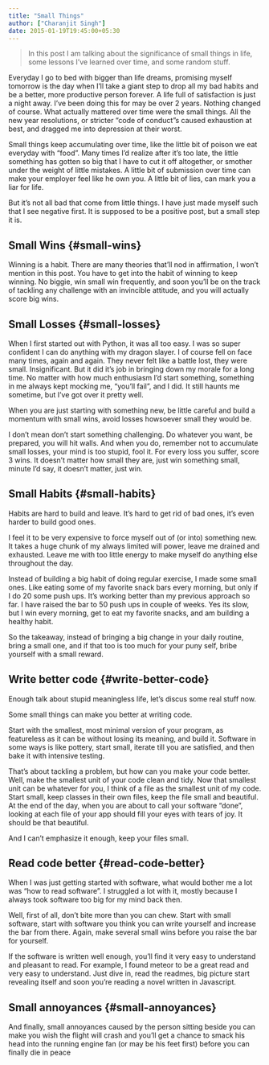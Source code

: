 ```yaml
---
title: "Small Things"
author: ["Charanjit Singh"]
date: 2015-01-19T19:45:00+05:30
---
```


> In this post I am talking about the significance of small things in life, some
> lessons I’ve learned over time, and some random stuff.

Everyday I go to bed with bigger than life dreams, promising myself tomorrow is
the day when I’ll take a giant step to drop all my bad habits and be a better,
more productive person forever. A life full of satisfaction is just a night
away. I’ve been doing this for may be over 2 years. Nothing changed of course.
What actually mattered over time were the small things. All the new year
resolutions, or stricter “code of conduct”s caused exhaustion at best, and
dragged me into depression at their worst.

Small things keep accumulating over time, like the little bit of poison we eat
everyday with “food”. Many times I’d realize after it’s too late, the little
something has gotten so big that I have to cut it off altogether, or smother
under the weight of little mistakes. A little bit of submission over time can
make your employer feel like he own you. A little bit of lies, can mark you a
liar for life.

But it’s not all bad that come from little things. I have just made myself such
that I see negative first. It is supposed to be a positive post, but a small
step it is.


## Small Wins {#small-wins}

Winning is a habit. There are many theories that’ll nod in affirmation, I won’t
mention in this post. You have to get into the habit of winning to keep winning.
No biggie, win small win frequently, and soon you’ll be on the track of tackling
any challenge with an invincible attitude, and you will actually score big wins.


## Small Losses {#small-losses}

When I first started out with Python, it was all too easy. I was so super
confident I can do anything with my dragon slayer. I of course fell on face many
times, again and again. They never felt like a battle lost, they were small.
Insignificant. But it did it’s job in bringing down my morale for a long time.
No matter with how much enthusiasm I’d start something, something in me always
kept mocking me, “you’ll fail”, and I did. It still haunts me sometime, but I’ve
got over it pretty well.

When you are just starting with something new, be little careful and build a
momentum with small wins, avoid losses howsoever small they would be.

I don’t mean don’t start something challenging. Do whatever you want, be
prepared, you will hit walls. And when you do, remember not to accumulate small
losses, your mind is too stupid, fool it. For every loss you suffer, score 3
wins. It doesn’t matter how small they are, just win something small, minute I’d
say, it doesn’t matter, just win.


## Small Habits {#small-habits}

Habits are hard to build and leave. It’s hard to get rid of bad ones, it’s even
harder to build good ones.

I feel it to be very expensive to force myself out of (or into) something new.
It takes a huge chunk of my always limited will power, leave me drained and
exhausted. Leave me with too little energy to make myself do anything else
throughout the day.

Instead of building a big habit of doing regular exercise, I made some small
ones. Like eating some of my favorite snack bars every morning, but only if I do
20 some push ups. It’s working better than my previous approach so far. I have
raised the bar to 50 push ups in couple of weeks. Yes its slow, but I win every
morning, get to eat my favorite snacks, and am building a healthy habit.

So the takeaway, instead of bringing a big change in your daily routine, bring a
small one, and if that too is too much for your puny self, bribe yourself with a
small reward.


## Write better code {#write-better-code}

Enough talk about stupid meaningless life, let’s discus some real stuff now.

Some small things can make you better at writing code.

Start with the smallest, most minimal version of your program, as featureless as
it can be without losing its meaning, and build it. Software in some ways is
like pottery, start small, iterate till you are satisfied, and then bake it with
intensive testing.

That’s about tackling a problem, but how can you make your code better. Well,
make the smallest unit of your code clean and tidy. Now that smallest unit can
be whatever for you, I think of a file as the smallest unit of my code. Start
small, keep classes in their own files, keep the file small and beautiful. At
the end of the day, when you are about to call your software “done”, looking at
each file of your app should fill your eyes with tears of joy. It should be that
beautiful.

And I can’t emphasize it enough, keep your files small.


## Read code better {#read-code-better}

When I was just getting started with software, what would bother me a lot was
“how to read software”. I struggled a lot with it, mostly because I always took
software too big for my mind back then.

Well, first of all, don’t bite more than you can chew. Start with small
software, start with software you think you can write yourself and increase the
bar from there. Again, make several small wins before you raise the bar for
yourself.

If the software is written well enough, you’ll find it very easy to understand
and pleasant to read. For example, I found meteor to be a great read and very
easy to understand. Just dive in, read the readmes, big picture start revealing
itself and soon you’re reading a novel written in Javascript.


## Small annoyances {#small-annoyances}

And finally, small annoyances caused by the person sitting beside you can make
you wish the flight will crash and you’ll get a chance to smack his head into
the running engine fan (or may be his feet first) before you can finally die in
peace

